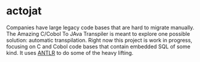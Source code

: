 # actojat
Companies have large legacy code bases that are hard to migrate manually. The Amazing C/Cobol To JAva Transpiler is meant to explore one possible solution: automatic transpilation. Right now this project is work in progress, focusing on C and Cobol code bases that contain embedded SQL of some kind. It uses [ANTLR](http://www.antlr.org/) to do some of the heavy lifting.

